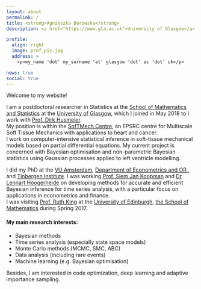 ```yaml
---
layout: about
permalink: /
title: <strong>Agnieszka Borowska</strong>
description: <a href="https://www.gla.ac.uk">University of Glasgow</a> and <a href="http://softmech.org">SofTMech</a>

profile:
  align: right
  image: prof_pic.jpg
  address: >
    <p>my_name 'dot' my_surname 'at' glasgow 'dot' ac 'dot' uk</p>

news: true
social: true
---
```


Welcome to my website!

I am a postdoctoral researcher in Statistics at the <a href="https://www.gla.ac.uk/schools/mathematicsstatistics/" title="Maths&Stats">School of Mathematics and Statistics</a> at the <a href="https://www.gla.ac.uk/" title="UoG">University of Glasgow</a>, which I joined in May 2018 to I work with <a href="https://www.gla.ac.uk/schools/mathematicsstatistics/staff/dirkhusmeier/" title ="DH">Prof. Dirk Husmeier</a>.  
My position is within the <a href="http://softmech.org/" title="SofTMech">SofTMech Centre</a>, an EPSRC centre for Multiscale Soft Tissue Mechanics with applications to heart and cancer.  
I work on computer-intensive statistical inference in soft-tissue mechanical models based on partial differential equations. My current project is concerned with Bayesian optimisation and non-parametric Bayesian statistics using Gaussian processes applied to left ventricle modelling.

I did my PhD at the <a href="http://www.vu.nl" title="VU">VU Amsterdam</a>, <a href="https://sbe.vu.nl/en/departments-and-institutes/econometrics-and-or/index.aspx" title="EOR">Department of Econometrics and OR </a>, and <a href="http://www.tinbergen.nl" title="TI">Tinbergen Institute</a>. I was working <a href="http://sjkoopman.net/" title="SJK">Prof. Siem Jan Koopman</a> and <a href="https://research.vu.nl/en/persons/lennart-hoogerheide" title="LH">Dr Lennart Hoogerheide</a> on developing methods for accurate and efficient Bayesian inference for time series analysis, with a particular focus on applications in econometrics and finance.  
I was visiting <a href="http://www.maths.ed.ac.uk/~rking33/" title="RK">Prof. Ruth King</a> at the <a href ="http://www.ed.ac.uk/" title="UoE">University of Edinburgh</a>, <a href="http://www.maths.ed.ac.uk/school-of-mathematics/research/statistics" title="SoM">the School of Mathematics</a> during Spring 2017. 

#### My main research interests:

<ul>
<li> Bayesian methods</li>
<li> Time series analysis (especially state space models)</li>
<li> Monte Carlo methods (MCMC, SMC, ABC)</li>
<li> Data analysis (including rare events)</li>
<li> Machine learning (e.g. Bayesian optimisation)</li>
</ul>

Besides, I am interested in code optimization, deep learning and adaptive importance sampling.
